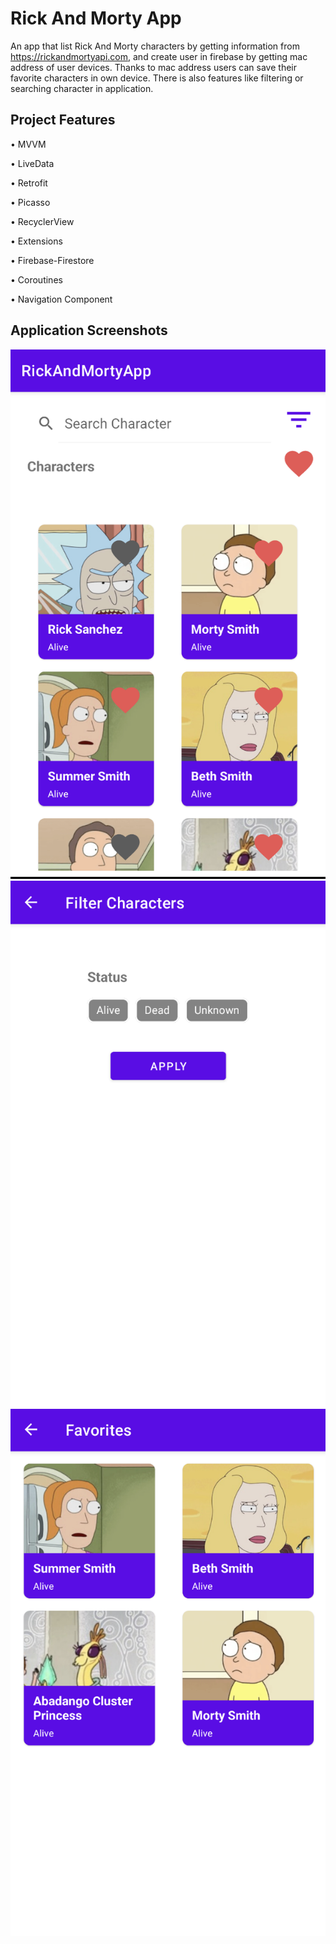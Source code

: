 # Rick And Morty App

An app that list Rick And Morty characters by getting information from https://rickandmortyapi.com, 
and create user in firebase by getting mac address of user devices.
Thanks to mac address users can save their favorite characters in own device. There is also features like filtering or searching character in application.

## Project Features
• MVVM

• LiveData

• Retrofit

• Picasso

• RecyclerView

• Extensions

• Firebase-Firestore

• Coroutines

• Navigation Component

## Application Screenshots

![AppSS](https://raw.githubusercontent.com/arincatlamaz/API-Dataset/master/RickAndMortyPic1.png) ![AppSS](https://raw.githubusercontent.com/arincatlamaz/API-Dataset/master/RickAndMortyPic2.png)
![AppSS](https://raw.githubusercontent.com/arincatlamaz/API-Dataset/master/RickAndMortyPic3.png)